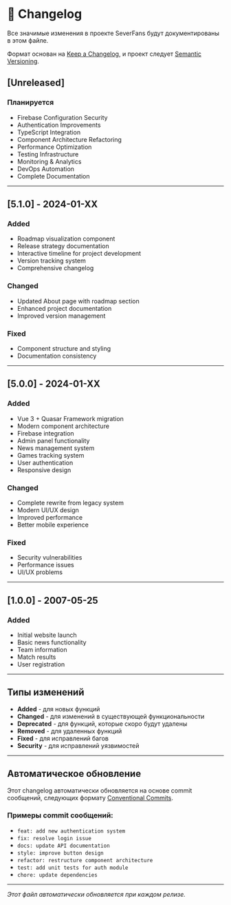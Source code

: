 # 📝 Changelog

Все значимые изменения в проекте SeverFans будут документированы в этом файле.

Формат основан на [Keep a Changelog](https://keepachangelog.com/ru/1.0.0/),
и проект следует [Semantic Versioning](https://semver.org/lang/ru/).

## [Unreleased]

### Планируется
- Firebase Configuration Security
- Authentication Improvements
- TypeScript Integration
- Component Architecture Refactoring
- Performance Optimization
- Testing Infrastructure
- Monitoring & Analytics
- DevOps Automation
- Complete Documentation

---

## [5.1.0] - 2024-01-XX

### Added
- Roadmap visualization component
- Release strategy documentation
- Interactive timeline for project development
- Version tracking system
- Comprehensive changelog

### Changed
- Updated About page with roadmap section
- Enhanced project documentation
- Improved version management

### Fixed
- Component structure and styling
- Documentation consistency

---

## [5.0.0] - 2024-01-XX

### Added
- Vue 3 + Quasar Framework migration
- Modern component architecture
- Firebase integration
- Admin panel functionality
- News management system
- Games tracking system
- User authentication
- Responsive design

### Changed
- Complete rewrite from legacy system
- Modern UI/UX design
- Improved performance
- Better mobile experience

### Fixed
- Security vulnerabilities
- Performance issues
- UI/UX problems

---

## [1.0.0] - 2007-05-25

### Added
- Initial website launch
- Basic news functionality
- Team information
- Match results
- User registration

---

## Типы изменений

- **Added** - для новых функций
- **Changed** - для изменений в существующей функциональности
- **Deprecated** - для функций, которые скоро будут удалены
- **Removed** - для удаленных функций
- **Fixed** - для исправлений багов
- **Security** - для исправлений уязвимостей

---

## Автоматическое обновление

Этот changelog автоматически обновляется на основе commit сообщений, следующих формату [Conventional Commits](https://www.conventionalcommits.org/).

### Примеры commit сообщений:
- `feat: add new authentication system`
- `fix: resolve login issue`
- `docs: update API documentation`
- `style: improve button design`
- `refactor: restructure component architecture`
- `test: add unit tests for auth module`
- `chore: update dependencies`

---

*Этот файл автоматически обновляется при каждом релизе.*
